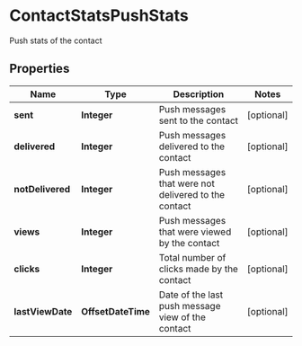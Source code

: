 

# ContactStatsPushStats

Push stats of the contact

## Properties

| Name | Type | Description | Notes |
|------------ | ------------- | ------------- | -------------|
|**sent** | **Integer** | Push messages sent to the contact |  [optional] |
|**delivered** | **Integer** | Push messages delivered to the contact |  [optional] |
|**notDelivered** | **Integer** | Push messages that were not delivered to the contact |  [optional] |
|**views** | **Integer** | Push messages that were viewed by the contact |  [optional] |
|**clicks** | **Integer** | Total number of clicks made by the contact |  [optional] |
|**lastViewDate** | **OffsetDateTime** | Date of the last push message view of the contact |  [optional] |



